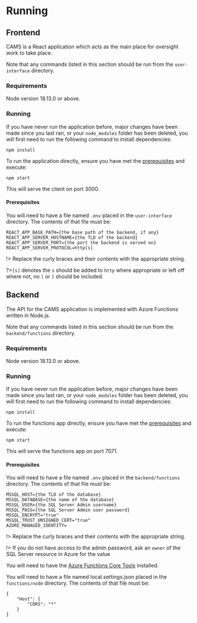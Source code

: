 # Running

## Frontend

CAMS is a React application which acts as the main place for oversight work to take place.

Note that any commands listed in this section should be run from the `user-interface` directory.

### <a id="frontend-requirements"></a>Requirements

Node version 18.13.0 or above.

### <a id="frontend-running"></a>Running

If you have never run the application before, major changes have been made since you last ran, or your `node_modules` folder has been deleted, you will first need to run the following command to install dependencies:

```shell
npm install
```

To run the application directly, ensure you have met the [prerequisites](#frontend-prerequisites) and execute:

```shell
npm start
```

This will serve the client on port 3000.

#### <a id="frontend-prerequisites"></a>Prerequisites

You will need to have a file named `.env` placed in the `user-interface` directory. The contents of that file must be:

```
REACT_APP_BASE_PATH={the base path of the backend, if any}
REACT_APP_SERVER_HOSTNAME={the TLD of the backend}
REACT_APP_SERVER_PORT={the port the backend is served on}
REACT_APP_SERVER_PROTOCOL=http[s]
```

!> Replace the curly braces and their contents with the appropriate string.

?>`[s]` denotes the `s` should be added to `http` where appropriate or left off where not, no `[` or `]` should be included.

## Backend

The API for the CAMS application is implemented with Azure Functions written in Node.js.

Note that any commands listed in this section should be run from the `backend/functions` directory.

### <a id="backend-requirements"></a>Requirements

Node version 18.13.0 or above.

### <a id="backend-running"></a>Running

If you have never run the application before, major changes have been made since you last ran, or your `node_modules` folder has been deleted, you will first need to run the following command to install dependencies:

```shell
npm install
```

To run the functions app directly, ensure you have met the [prerequisites](#backend-prerequisites) and execute:

```shell
npm start
```

This will serve the functions app on port 7071.

#### <a id="backend-prerequisites"></a>Prerequisites

You will need to have a file named `.env` placed in the `backend/functions` directory. The contents of that file must be:

```
MSSQL_HOST={the TLD of the database}
MSSQL_DATABASE={the name of the database}
MSSQL_USER={the SQL Server Admin username}
MSSQL_PASS={the SQL Server Admin user password}
MSSQL_ENCRYPT="true"
MSSQL_TRUST_UNSIGNED_CERT="true"
AZURE_MANAGED_IDENTITY=
```

!> Replace the curly braces and their contents with the appropriate string.

!> If you do not have access to the admin password, ask an `owner` of the SQL Server resource in Azure for the value

You will need to have the [Azure Functions Core Tools](https://learn.microsoft.com/en-us/azure/azure-functions/functions-run-local?tabs=v4%2Cmacos%2Ccsharp%2Cportal%2Cbash#install-the-azure-functions-core-tools) installed.

You will need to have a file named local.settings.json placed in the `functions/node` directory. The contents of that file must be:

```
{
    "Host": {
        "CORS": "*"
    }
}
```
